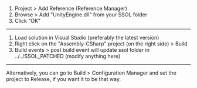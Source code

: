 1. Project > Add Reference (Reference Manager)
2. Browse > Add "UnityEngine.dll" from your SSOL folder
3. Click "OK"

---

1. Load solution in Visual Studio (preferably the latest version)
2. Right click on the "Assembly-CSharp" project (on the right side) > Build
3. Build events > post build event will update ssol folder in ../../SSOL_PATCHED (modify anything here)

---

Alternatively, you can go to Build > Configuration Manager and set the project to Release, if you want it to be that way.